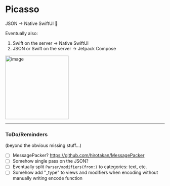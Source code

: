 # Picasso

JSON → Native SwiftUI 🎉

Eventually also:
1. Swift on the server → Native SwiftUI
2. JSON or Swift on the server → Jetpack Compose

<img width="200" alt="image" src="https://github.com/avielg/picasso/assets/5012557/a65ec658-9132-4262-8c17-d353ad670b6a">

---

### ToDo/Reminders
(beyond the obvious missing stuff...)
- [ ] MessagePacker? https://github.com/hirotakan/MessagePacker
- [ ] Somehow single pass on the JSON?
- [ ] Eventually split ``Parser/modifiers(from:)`` to categories: text, etc.
- [ ] Somehow add "_type" to views and modifiers when encoding without manually writing encode function
